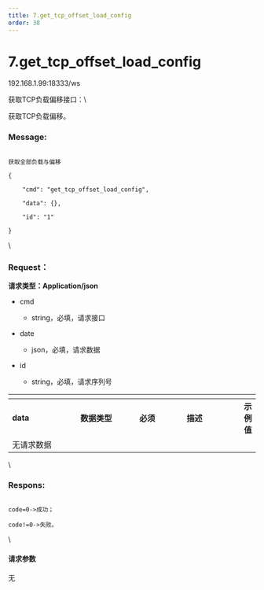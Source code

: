 ```yaml
---
title: 7.get_tcp_offset_load_config
order: 38
---
```

# 7.get\_tcp\_offset\_load\_config



192.168.1.99:18333/ws



获取TCP负载偏移接口：\

获取TCP负载偏移。



### Message:  



```

获取全部负载与偏移

{

    "cmd": "get_tcp_offset_load_config",

    "data": {},

    "id": "1"

}

```



\





### Request：    



**请求类型：Application/json**



* cmd

  * string，必填，请求接口

* date

  * json，必填，请求数据

* id

  * string，必填，请求序列号



<table data-header-hidden><thead><tr><th width="143"></th><th width="124"></th><th width="95"></th><th width="120"></th><th></th></tr></thead><tbody><tr><td><strong>data</strong></td><td><strong>数据类型</strong></td><td><strong>必须</strong></td><td><strong>描述</strong></td><td><strong>示例值</strong></td></tr><tr><td>无请求数据</td><td></td><td></td><td></td><td></td></tr></tbody></table>



\





### Respons:     



```

code=0->成功；

code!=0->失败。

```



\





#### 请求参数



无

